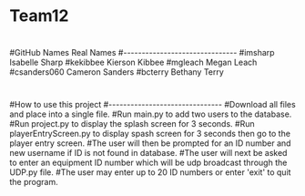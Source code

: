 # Team12
#
#GitHub Names    Real Names
#-------------------------------
#imsharp         Isabelle Sharp
#kekibbee        Kierson Kibbee
#mgleach         Megan Leach
#csanders060     Cameron Sanders
#bcterry         Bethany Terry
#
#
#How to use this project
#-------------------------------
#Download all files and place into a single file.
#Run main.py to add two users to the database.
#Run project.py to display the splash screen for 3 seconds.
#Run playerEntryScreen.py to display spash screen for 3 seconds then go to the player entry screen.
  #The user will then be prompted for an ID number and new username if ID is not found in database.
  #The user will next be asked to enter an equipment ID number which will be udp broadcast through the UDP.py file.
  #The user may enter up to 20 ID numbers or enter 'exit' to quit the program.
